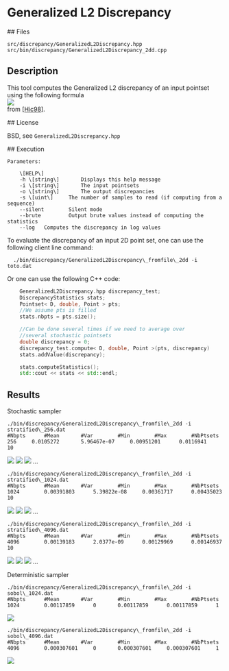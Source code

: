 # Generalized L2 Discrepancy


## Files

    src/discrepancy/GeneralizedL2Discrepancy.hpp
    src/bin/discrepancy/GeneralizedL2Discrepancy_2dd.cpp

## Description

This tool computes the Generalized L2 discrepancy of an input pointset using the following formula  
[![](data/generalized_l2_disc/discrepancy_generalized.png)](data/generalized_l2_disc/discrepancy_generalized.png)  
from [\[Hic98\]](http://www.ams.org/journals/mcom/1998-67-221/S0025-5718-98-00894-1/S0025-5718-98-00894-1.pdf).

## License

BSD, see `GeneralizedL2Discrepancy.hpp`

## Execution

```
Parameters:  

	\[HELP\]
	-h \[string\]		Displays this help message
	-i \[string\]		The input pointsets
	-o \[string\]		The output discrepancies
	-s \[uint\]		The number of samples to read (if computing from a sequence)
	--silent 		Silent mode
	--brute 		Output brute values instead of computing the statistics
	--log 	Computes the discrepancy in log values
```			

To evaluate the discrepancy of an input 2D point set, one can use the following client line command:

      ./bin/discrepancy/GeneralizedL2Discrepancy\_fromfile\_2dd -i toto.dat

Or one can use the following C++ code:

```cpp    
    GeneralizedL2Discrepancy.hpp discrepancy_test;
    DiscrepancyStatistics stats;
    Pointset< D, double, Point > pts;
    //We assume pts is filled
    stats.nbpts = pts.size();

    //Can be done several times if we need to average over
    //several stochastic pointsets
    double discrepancy = 0;
    discrepancy_test.compute< D, double, Point >(pts, discrepancy)
    stats.addValue(discrepancy);

    stats.computeStatistics();
    std::cout << stats << std::endl;
```    			

## Results

Stochastic sampler

```
./bin/discrepancy/GeneralizedL2Discrepancy\_fromfile\_2dd -i stratified\_256.dat
#Nbpts		#Mean		#Var		#Min		#Max		#NbPtsets
256		0.0105272		5.96467e-07		0.00951201		0.0116941		10
```
[![](data/generalized_l2_disc/stratified_256_1.png)](data/generalized_l2_disc/stratified_256_1.png) [![](data/generalized_l2_disc/stratified_256_2.png)](data/generalized_l2_disc/stratified_256_2.png) [![](data/generalized_l2_disc/stratified_256_3.png)](data/generalized_l2_disc/stratified_256_3.png) ...

```
./bin/discrepancy/GeneralizedL2Discrepancy\_fromfile\_2dd -i stratified\_1024.dat
#Nbpts		#Mean		#Var		#Min		#Max		#NbPtsets
1024		0.00391803		5.39822e-08		0.00361717		0.00435023		10
```
[![](data/generalized_l2_disc/stratified_1024_1.png)](data/generalized_l2_disc/stratified_1024_1.png) [![](data/generalized_l2_disc/stratified_1024_2.png)](data/generalized_l2_disc/stratified_1024_2.png) [![](data/generalized_l2_disc/stratified_1024_3.png)](data/generalized_l2_disc/stratified_1024_3.png) ...

```
./bin/discrepancy/GeneralizedL2Discrepancy\_fromfile\_2dd -i stratified\_4096.dat
#Nbpts		#Mean		#Var		#Min		#Max		#NbPtsets
4096		0.00139183		2.0377e-09		0.00129969		0.00146937		10
```
[![](data/generalized_l2_disc/stratified_4096_1.png)](data/generalized_l2_disc/stratified_4096_1.png) [![](data/generalized_l2_disc/stratified_4096_2.png)](data/generalized_l2_disc/stratified_4096_2.png) [![](data/generalized_l2_disc/stratified_4096_3.png)](data/generalized_l2_disc/stratified_4096_3.png) ...

Deterministic sampler

```
./bin/discrepancy/GeneralizedL2Discrepancy\_fromfile\_2dd -i sobol\_1024.dat
#Nbpts		#Mean		#Var		#Min		#Max		#NbPtsets
1024		0.00117859		0		0.00117859		0.00117859		1
```
[![](data/generalized_l2_disc/sobol_1024.png)](data/generalized_l2_disc/sobol_1024.png)

```
./bin/discrepancy/GeneralizedL2Discrepancy\_fromfile\_2dd -i sobol\_4096.dat
#Nbpts		#Mean		#Var		#Min		#Max		#NbPtsets
4096		0.000307601		0		0.000307601		0.000307601		1
```
[![](data/generalized_l2_disc/sobol_4096.png)](data/generalized_l2_disc/sobol_4096.png)

